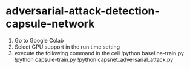 # adversarial-attack-detection-capsule-network

1. Go to Google Colab 
2. Select GPU support in the run time setting 
3. execute the following command in the cell 
   !python baseline-train.py
   !python capsule-train.py
   !python capsnet_adversarial_attack.py
